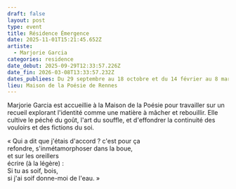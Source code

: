 ```yaml
---
draft: false
layout: post
type: event
title: Résidence Émergence
date: 2025-11-01T15:21:45.652Z
artiste:
  - Marjorie Garcia
categories: residence
date_debut: 2025-09-29T12:33:57.226Z
date_fin: 2026-03-08T13:33:57.232Z
dates_publiees: Du 29 septembre au 18 octobre et du 14 février au 8 mars
lieu: Maison de la Poésie de Rennes
---
```

Marjorie Garcia est accueillie à la Maison de la Poésie pour travailler sur un recueil explorant l'identité comme une matière à mâcher et rebouillir. Elle cultive le péché du goût, l'art du souffle, et d'effondrer la continuité des vouloirs et des fictions du soi. 

« Qui a dit que j'étais d'accord ? c'est pour ça\
refondre, s'inmétamorphoser dans la boue,\
et sur les oreillers\
écrire (à la légère) :\
Si tu as soif, bois,\
si j'ai soif donne-moi de l'eau. »